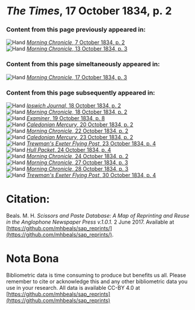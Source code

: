 # *The Times*, 17 October 1834, p. 2  
  
### Content from this page previously appeared in:  
![Hand](http://scissorsandpaste.net/wp-content/uploads/2017/06/smallhandpointer.png) [*Morning Chronicle*, 7 October 1834, p. 2](https://mhbeals.github.io/sap_html/Morning-Chronicle/Morning-Chronicle-7-October-1834-p-2)  
![Hand](http://scissorsandpaste.net/wp-content/uploads/2017/06/smallhandpointer.png) [*Morning Chronicle*, 13 October 1834, p. 3](https://mhbeals.github.io/sap_html/Morning-Chronicle/Morning-Chronicle-13-October-1834-p-3)  
  
### Content from this page simeltaneously appeared in:  
![Hand](http://scissorsandpaste.net/wp-content/uploads/2017/06/smallhandpointer.png) [*Morning Chronicle*, 17 October 1834, p. 3](https://mhbeals.github.io/sap_html/Morning-Chronicle/Morning-Chronicle-17-October-1834-p-3)  
  
### Content from this page subsequently appeared in:  
![Hand](http://scissorsandpaste.net/wp-content/uploads/2017/06/smallhandpointer.png) [*Ipswich Journal*, 18 October 1834, p. 2](https://mhbeals.github.io/sap_html/Ipswich-Journal/Ipswich-Journal-18-October-1834-p-2)  
![Hand](http://scissorsandpaste.net/wp-content/uploads/2017/06/smallhandpointer.png) [*Morning Chronicle*, 18 October 1834, p. 2](https://mhbeals.github.io/sap_html/Morning-Chronicle/Morning-Chronicle-18-October-1834-p-2)  
![Hand](http://scissorsandpaste.net/wp-content/uploads/2017/06/smallhandpointer.png) [*Examiner*, 19 October 1834, p. 8](https://mhbeals.github.io/sap_html/Examiner/Examiner-19-October-1834-p-8)  
![Hand](http://scissorsandpaste.net/wp-content/uploads/2017/06/smallhandpointer.png) [*Caledonian Mercury*, 20 October 1834, p. 2](https://mhbeals.github.io/sap_html/Caledonian-Mercury/Caledonian-Mercury-20-October-1834-p-2)  
![Hand](http://scissorsandpaste.net/wp-content/uploads/2017/06/smallhandpointer.png) [*Morning Chronicle*, 22 October 1834, p. 2](https://mhbeals.github.io/sap_html/Morning-Chronicle/Morning-Chronicle-22-October-1834-p-2)  
![Hand](http://scissorsandpaste.net/wp-content/uploads/2017/06/smallhandpointer.png) [*Caledonian Mercury*, 23 October 1834, p. 2](https://mhbeals.github.io/sap_html/Caledonian-Mercury/Caledonian-Mercury-23-October-1834-p-2)  
![Hand](http://scissorsandpaste.net/wp-content/uploads/2017/06/smallhandpointer.png) [*Trewman's Exeter Flying Post*, 23 October 1834, p. 4](https://mhbeals.github.io/sap_html/Trewman's-Exeter-Flying-Post/Trewman's-Exeter-Flying-Post-23-October-1834-p-4)  
![Hand](http://scissorsandpaste.net/wp-content/uploads/2017/06/smallhandpointer.png) [*Hull Packet*, 24 October 1834, p. 4](https://mhbeals.github.io/sap_html/Hull-Packet/Hull-Packet-24-October-1834-p-4)  
![Hand](http://scissorsandpaste.net/wp-content/uploads/2017/06/smallhandpointer.png) [*Morning Chronicle*, 24 October 1834, p. 2](https://mhbeals.github.io/sap_html/Morning-Chronicle/Morning-Chronicle-24-October-1834-p-2)  
![Hand](http://scissorsandpaste.net/wp-content/uploads/2017/06/smallhandpointer.png) [*Morning Chronicle*, 27 October 1834, p. 3](https://mhbeals.github.io/sap_html/Morning-Chronicle/Morning-Chronicle-27-October-1834-p-3)  
![Hand](http://scissorsandpaste.net/wp-content/uploads/2017/06/smallhandpointer.png) [*Morning Chronicle*, 28 October 1834, p. 3](https://mhbeals.github.io/sap_html/Morning-Chronicle/Morning-Chronicle-28-October-1834-p-3)  
![Hand](http://scissorsandpaste.net/wp-content/uploads/2017/06/smallhandpointer.png) [*Trewman's Exeter Flying Post*, 30 October 1834, p. 4](https://mhbeals.github.io/sap_html/Trewman's-Exeter-Flying-Post/Trewman's-Exeter-Flying-Post-30-October-1834-p-4)  


# Citation: 

Beals. M. H. *Scissors and Paste Database: A Map of Reprinting and Reuse in the Anglophone Newspaper Press v.1.0.1.* 2 June 2017. Available at [https://github.com/mhbeals/sap_reprints/](https://github.com/mhbeals/sap_reprints/). 

# Nota Bona

Bibliometric data is time consuming to produce but benefits us all. Please remember to cite or acknowledge this and any other bibliometric data you use in your research. All data is available CC-BY 4.0 at [https://github.com/mhbeals/sap_reprints](https://github.com/mhbeals/sap_reprints)